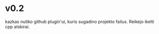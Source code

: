 # v0.2
kazkas nutiko github plugin'ui, kuris sugadino projekto failus. Reikejo ikelti cpp atskirai.

